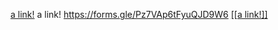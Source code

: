 [a link!](https://ucsd-cse15l-w22.github.io/week/week3/)
a link! https://forms.gle/Pz7VAp6tFyuQJD9W6
[[[a link!]]](12345)